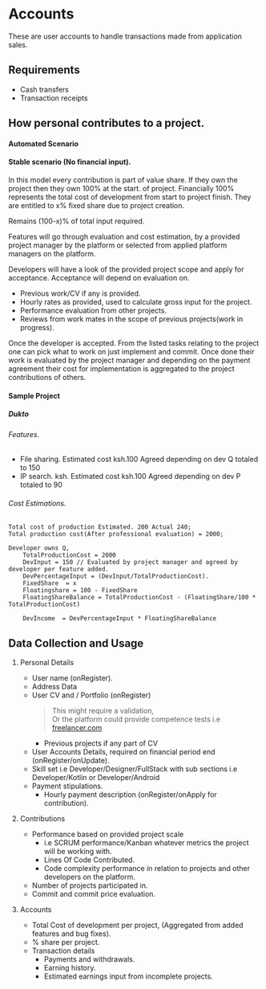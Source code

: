 # Accounts 
These are user accounts to handle transactions made from application sales. 

## Requirements
- Cash transfers
- Transaction receipts


## How personal contributes to a project. 

#### Automated Scenario

#### Stable scenario (No financial input).
In this model every contribution is part of value share. 
If they own the project then they own 100% at the start. of project. 
Financially 100% represents the total cost of development from start to project finish. 
They are entitled to x% fixed share due to project creation. 

Remains (100-x)% of total input required. 

Features will go through evaluation and cost estimation, by a provided project manager by the platform 
or selected from applied platform managers on the platform.  

Developers will have a look of the provided project scope and apply for acceptance. 
Acceptance will depend on evaluation on. 
- Previous work/CV if any is provided. 
- Hourly rates as provided, used to calculate gross input for the project.
- Performance evaluation from other projects. 
- Reviews from work mates in the scope of previous projects(work in progress).

Once the developer is accepted.
From the listed tasks relating to the project one can pick what to work on just implement and commit. 
Once done their work is evaluated by the project manager and depending on the payment agreement their 
cost for implementation is aggregated to the project contributions of others. 

#### Sample Project 
##### __Dukto__
###### Features.
- File sharing. Estimated cost ksh.100 Agreed depending on dev Q totaled to 150  
- IP search. ksh. Estimated cost ksh.100 Agreed depending on dev P totaled to 90  

###### Cost Estimations.
    Total cost of production Estimated. 200 Actual 240;
    Total production cost(After professional evaluation) = 2000;
    
    Developer owns Q,
        TotalProductionCost = 2000
        DevInput = 150 // Evaluated by project manager and agreed by developer per feature added.
        DevPercentageInput = (DevInput/TotalProductionCost).
        FixedShare  = x
        Floatingshare = 100 - FixedShare
        FloatingShareBalance = TotalProductionCost - (FloatingShare/100 * TotalProductionCost)
       
        DevIncome  = DevPercentageInput * FloatingShareBalance


## Data Collection and Usage 
1. Personal Details  
    - User name (onRegister). 
    - Address Data
    - User CV and / Portfolio (onRegister)
        > This might require a validation,  
          Or the platform could provide competence tests i.e [freelancer.com](https://www.freelancer.com/exam/exams)
        - Previous projects if any part of CV
    - User Accounts Details, required on financial period end (onRegister/onUpdate).
    - Skill set i.e Developer/Designer/FullStack with sub sections 
        i.e Developer/Kotlin or Developer/Android
    - Payment stipulations. 
        - Hourly payment description (onRegister/onApply for contribution).
2. Contributions
    - Performance based on provided project scale
        - i.e SCRUM performance/Kanban whatever metrics the project will be working with.
        - Lines Of Code Contributed. 
        - Code complexity performance in relation to projects and other developers on the platform. 
    - Number of projects participated in.
    - Commit and commit price evaluation.
    
3. Accounts
    - Total Cost of development per project, (Aggregated from added features and bug fixes).
    - % share per project.
    - Transaction details 
        - Payments and withdrawals.
        - Earning history. 
        - Estimated earnings input from incomplete projects.
    
    
